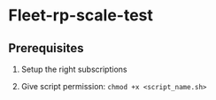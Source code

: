 # Fleet-rp-scale-test
## Prerequisites
1. Setup the right subscriptions

2. Give script permission: `chmod +x <script_name.sh>`